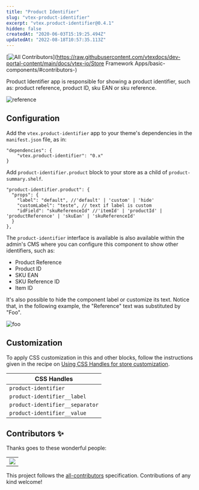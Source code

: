 ```yaml
---
title: "Product Identifier"
slug: "vtex-product-identifier"
excerpt: "vtex.product-identifier@0.4.1"
hidden: false
createdAt: "2020-06-03T15:19:25.494Z"
updatedAt: "2022-08-18T10:57:35.113Z"
---
```

<!-- ALL-CONTRIBUTORS-BADGE:START - Do not remove or modify this section -->
[![All Contributors](https://img.shields.io/badge/all_contributors-1-orange.svg?style=flat-square)](https://raw.githubusercontent.com/vtexdocs/dev-portal-content/main/docs/vtex-io/Store Framework Apps/basic-components/#contributors-)
<!-- ALL-CONTRIBUTORS-BADGE:END -->

Product Identifier app is responsible for showing a product identifier, such as: product reference, product ID, sku EAN or sku reference.

![reference](https://cdn.jsdelivr.net/gh/vtexdocs/dev-portal-content@main/images/vtex-product-identifier-0.png)

## Configuration

Add the `vtex.product-identifier` app to your theme's dependencies in the `manifest.json` file, as in:

```
"dependencies": {
    "vtex.product-identifier": "0.x"
}
```

Add `product-identifier.product` block to your store as a child of `product-summary.shelf`.

```
"product-identifier.product": {
  "props": {
    "label": "default", //'default' | 'custom' | 'hide'
    "customLabel": "teste", // text if label is custom
    "idField": "skuReferenceId" //'itemId' | 'productId' | 'productReference' | 'skuEan' | 'skuReferenceId'
  }
},
```

The `product-identifier` interface is available is also available within the admin's CMS where you can configure this component to show other identifiers, such as:

- Product Reference
- Product ID
- SKU EAN
- SKU Reference ID
- Item ID

It's also possible to hide the component label or customize its text. Notice that, in the following example, the "Reference" text was substituted by "Foo".

![foo](https://cdn.jsdelivr.net/gh/vtexdocs/dev-portal-content@main/images/vtex-product-identifier-1.png)

## Customization

To apply CSS customization in this and other blocks, follow the instructions given in the recipe on [Using  CSS  Handles for store customization](https://vtex.io/docs/recipes/style/using-css-handles-for-store-customization).

| CSS Handles |
| ----------- |
| `product-identifier`           | 
| `product-identifier__label`    | 
| `product-identifier__separator`| 
| `product-identifier__value`    | 

## Contributors ✨

Thanks goes to these wonderful people:

<!-- ALL-CONTRIBUTORS-LIST:START - Do not remove or modify this section -->
<!-- prettier-ignore-start -->
<!-- markdownlint-disable -->
<table>
  <tr>
    <td align="center"><a href="http://carafizi.com/"><img src="https://raw.githubusercontent.com/vtexdocs/dev-portal-content/main/images/vtex-product-identifier-2.png"></img></a></td>
  </tr>
</table>

<!-- markdownlint-enable -->
<!-- prettier-ignore-end -->
<!-- ALL-CONTRIBUTORS-LIST:END -->

This project follows the [all-contributors](https://github.com/all-contributors/all-contributors) specification. Contributions of any kind welcome!